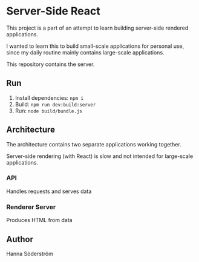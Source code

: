 # Server-Side React

This project is a part of an attempt to learn building server-side rendered applications. 

I wanted to learn this to build small-scale applications for personal use, since my daily routine mainly contains large-scale applications.

This repository contains the server.

## Run

1. Install dependencies: `npm i`
2. Build: `npm run dev:build:server`
3. Run: `node build/bundle.js`

## Architecture
The architecture contains two separate applications working together. 

Server-side rendering (with React) is slow and not intended for large-scale applications.

### API
Handles requests and serves data

### Renderer Server
Produces HTML from data

## Author
Hanna Söderström
